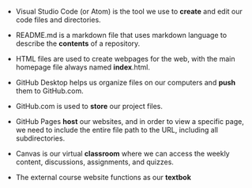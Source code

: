 - Visual Studio Code (or Atom) is the tool we use to **create** and edit our code files and directories.

- README.md is a markdown file that uses markdown language to describe the **contents** of a repository.

- HTML files are used to create webpages for the web, with the main homepage file always named **index**.html.

- GitHub Desktop helps us organize files on our computers and **push** them to GitHub.com.

- GitHub.com is used to **store** our project files.

- GitHub Pages **host** our websites, and in order to view a specific page, we need to include the entire file path to the URL, including all subdirectories.

- Canvas is our virtual **classroom** where we can access the weekly content, discussions, assignments, and quizzes.

- The external course website functions as our **textbok**